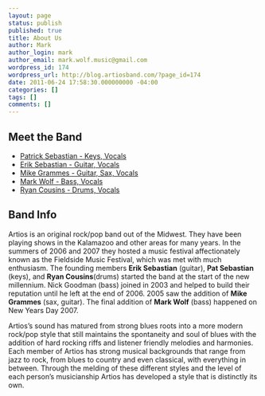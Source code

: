 ```yaml
---
layout: page
status: publish
published: true
title: About Us
author: Mark
author_login: mark
author_email: mark.wolf.music@gmail.com
wordpress_id: 174
wordpress_url: http://blog.artiosband.com/?page_id=174
date: 2011-06-24 17:58:30.000000000 -04:00
categories: []
tags: []
comments: []
---
```

<h2>Meet the Band</h2>
<div>
<ul>
	<li><a title="Patrick (Keys, Vocals )" href="http://blog.artiosband.com/?page_id=155">Patrick Sebastian - Keys, Vocals</a></li>
	<li><a title="Erik (Guitar, Vocals)" href="http://blog.artiosband.com/?page_id=169">Erik Sebastian - Guitar, Vocals</a></li>
	<li><a title="Mike (Guitar, Sax, Vocals)" href="http://blog.artiosband.com/?page_id=189">Mike Grammes - Guitar, Sax, Vocals</a></li>
	<li><a title="Mark (Bass, Vocals)" href="http://blog.artiosband.com/?page_id=193">Mark Wolf - Bass, Vocals</a></li>
	<li><a title="Ryan (Drums, Vocals)" href="http://blog.artiosband.com/?page_id=198">Ryan Cousins - Drums, Vocals</a></li>
</ul>
</div>
<h2>Band Info</h2>
<div>

Artios is an original rock/pop band out of the Midwest. They have been playing shows in the Kalamazoo and other areas for many years. In the summers of 2006 and 2007 they hosted a music festival affectionately known as the Fieldside Music Festival, which was met with much enthusiasm. The founding members <strong>Erik Sebastian</strong> (guitar), <strong>Pat Sebastian</strong> (keys), and <strong>Ryan Cousins</strong>(drums) started the band at the start of the new millennium. Nick Goodman (bass) joined in 2003 and helped to build their reputation until he left at the end of 2006. 2005 saw the addition of <strong>Mike Grammes</strong> (sax, guitar). The final addition of <strong>Mark Wolf</strong> (bass) happened on New Years Day 2007.

Artios’s sound has matured from strong blues roots into a more modern rock/pop style that still maintains the spontaneity and soul of blues with the addition of hard rocking riffs and listener friendly melodies and harmonies. Each member of Artios has strong musical backgrounds that range from jazz to rock, from blues to country and even classical, with everything in between. Through the melding of these different styles and the level of each person’s musicianship Artios has developed a style that is distinctly its own.

</div>
&nbsp;
